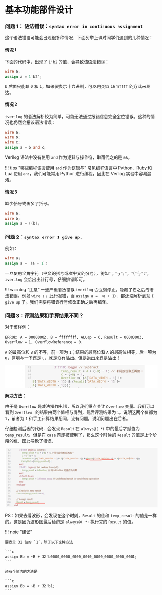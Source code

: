 # 基本功能部件设计

### 问题 1： 语法错误：`syntax error in continuous assignment`

这个语法错误可能会出现很多种情况，下面列举上课时同学们遇到的几种情况：

#### 情况 1

下面的代码中，出现了 `1'b2` 的值，会导致该语法错误：

```verilog
wire a;
assign a = 1'b2';
```

`b` 后面只能跟 `0` 和 `1`，如果要表示十六进制，可以用类似 `16'hffff` 的方式来表达。

#### 情况 2

`iverilog` 的语法解析较为简单，可能无法通过报错信息完全定位错误。这种的情况也仍然会报该语法错误：

```verilog
wire a;
wire b;
wire c;
assign a = b and c;
```

Verilog 语法中没有使用 `and` 作为逻辑与操作符，取而代之的是 `&&`。

!!! tips "哪些编程语言使用 `and` 作为逻辑与"
    常见编程语言中 Python、Ruby 和 Lua 使用 `and`，我们可能常用 Python 进行编程，因此在 Verilog 实验中容易混淆。


#### 情况 3

缺少括号或者多了括号。

```verilog
wire a;
wire b;
assign a = ((b);
```

### 问题 2：`syntax error I give up.`

例如：
```verilog
wire a；
assign a = （a + 1）；
```
一旦使用全角字符（中文的括号或者中文的分号），例如“；”与“`;`”，“（”与“`(`”，`iverilog` 会给出出错行号，仔细排错即可。

!!! warning "注意"
    一些严重语法错误 `iverilog` 会立刻停止，隐藏了它之后的语法错误。例如 `wire a；` 此行报错，而 `assign a = （a + 1）；` 都还没解析到就 `I give up` 了。我们需要将错误行号修改正确之后再编译。


### 问题 3：评测结果和手算结果不同？

对于该样例：

`ERROR: A = 00000002, B = ffffffff, ALUop = 6, Result = 00000003, Overflow = 1, OverflowReference = 0.`

`A` 的最高位和 `B` 的不等，前一项为 `1`；结果的最高位和 `A` 的最高位相等，后一项为 `0`，两项与一下还是 `0`，就是没有溢出。但是跑出来还是溢出？

![](images/e75c5395bce505f6da8c25711d80cdf7.jpg)

**解决方法：**

由于是 `Overflow` 是减法操作出错，所以我们重点关注 `Overflow` 变量。我们可以看到 `Overflow ` 的结果由两个值相与得到，最后评测结果为 `1`。说明这两个值都为 `1`，前者为 `1` 和手工计算结果相同，没有问题，说明问题出在后者。

仔细检测后者的代码，会发现 `Result` 在 `always@( *)` 中的最后才赋值为 `temp_result`，但是在 `case` 前却被使用了，那么这个时候的 `Result` 的值是上个阶段的值，因此导致了错误。

![](images/0fac61a263bc168553e3d96c53914e3b.png)

PS：如果去看波形，会发现在这个时刻，`Result` 的值和 `temp_result` 的值是一样的。这是因为波形图最后给的是 `always@( *)` 执行完的 `Result` 的值。

!!! note "建议"

    要表示 32 位的 `1`，除了以下这种方法

    ```c
    assign Bb = ~B + 32'b0000_0000_0000_0000_0000_0000_0000_0001;
    ```

    还有个简洁的方法是

    ```c
    assign Bb = ~B + 32'b1;
    ```
